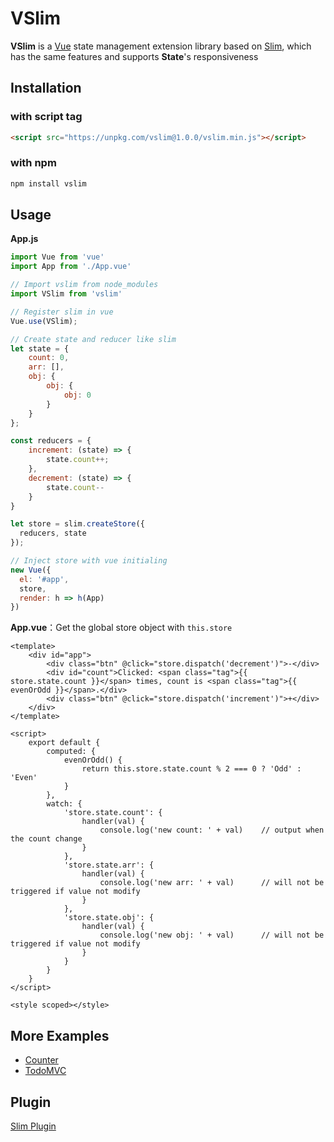 # VSlim

**VSlim** is a [Vue](https://cn.vuejs.org/) state management extension library based on [Slim](/zh/intro.html), which has the same features and supports **State**'s responsiveness

## Installation

### with script tag

```html
<script src="https://unpkg.com/vslim@1.0.0/vslim.min.js"></script>
```

### with npm

```bash
npm install vslim
```

## Usage

**App.js**

```javascript
import Vue from 'vue'
import App from './App.vue'

// Import vslim from node_modules
import VSlim from 'vslim'

// Register slim in vue
Vue.use(VSlim);

// Create state and reducer like slim
let state = {
    count: 0,
    arr: [],
    obj: {
        obj: {
            obj: 0
        }
    }
};

const reducers = {
    increment: (state) => {
        state.count++;
    },
    decrement: (state) => {
        state.count--
    }
}

let store = slim.createStore({
  reducers, state
});

// Inject store with vue initialing
new Vue({
  el: '#app',
  store,
  render: h => h(App)
})
```

**App.vue**：Get the global store object with `this.store`

```vue
<template>
    <div id="app">
        <div class="btn" @click="store.dispatch('decrement')">-</div>
        <div id="count">Clicked: <span class="tag">{{ store.state.count }}</span> times, count is <span class="tag">{{ evenOrOdd }}</span>.</div>
        <div class="btn" @click="store.dispatch('increment')">+</div>
    </div>
</template>

<script>
    export default {
        computed: {
            evenOrOdd() {
                return this.store.state.count % 2 === 0 ? 'Odd' : 'Even'
            }
        },
        watch: {
            'store.state.count': {
                handler(val) {
                    console.log('new count: ' + val)    // output when the count change
                }
            },
            'store.state.arr': {
                handler(val) {
                    console.log('new arr: ' + val)      // will not be triggered if value not modify 
                }
            },
            'store.state.obj': {
                handler(val) {
                    console.log('new obj: ' + val)      // will not be triggered if value not modify
                }
            }
        }
    }
</script>

<style scoped></style>
```

## More Examples
* [Counter](https://github.com/victor0210/slim/tree/master/example/counter)
* [TodoMVC](https://github.com/victor0210/slim/tree/master/example/todomvc)

## Plugin
[Slim Plugin](/zh/plugin.html)
